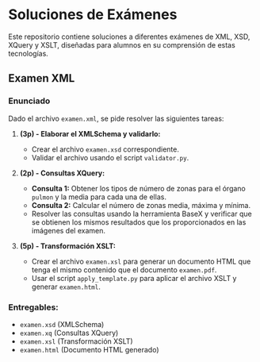 # Soluciones de Exámenes

Este repositorio contiene soluciones a diferentes exámenes de XML, XSD, XQuery y XSLT, diseñadas para alumnos en su comprensión de estas tecnologías.

## Examen XML

### Enunciado

Dado el archivo `examen.xml`, se pide resolver las siguientes tareas:

1. **(3p) - Elaborar el XMLSchema y validarlo:**
   - Crear el archivo `examen.xsd` correspondiente.
   - Validar el archivo usando el script `validator.py`.

2. **(2p) - Consultas XQuery:**
   - **Consulta 1:** Obtener los tipos de número de zonas para el órgano `pulmon` y la media para cada una de ellas.
   - **Consulta 2:** Calcular el número de zonas media, máxima y mínima.
   - Resolver las consultas usando la herramienta BaseX y verificar que se obtienen los mismos resultados que los proporcionados en las imágenes del examen.
   
3. **(5p) - Transformación XSLT:**
   - Crear el archivo `examen.xsl` para generar un documento HTML que tenga el mismo contenido que el documento `examen.pdf`.
   - Usar el script `apply_template.py` para aplicar el archivo XSLT y generar `examen.html`.

### Entregables:
- `examen.xsd` (XMLSchema)
- `examen.xq` (Consultas XQuery)
- `examen.xsl` (Transformación XSLT)
- `examen.html` (Documento HTML generado)

